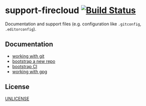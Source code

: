 # support-firecloud [![Build Status][2]][1]

Documentation and support files (e.g. configuration like `.gitconfig`, `.editorconfig`).


## Documentation

* [working with git](docs/working-with-git.md)
* [bootstrap a new repo](docs/bootstrap-a-new-repo.md)
* [bootstrap CI](docs/bootstrap-ci.md)
* [working with gpg](docs/working-with-gpg.md)


## License

[UNLICENSE](UNLICENSE)


  [1]: https://travis-ci.org/tobiipro/support-firecloud
  [2]: https://travis-ci.org/tobiipro/support-firecloud.svg?branch=master
